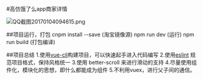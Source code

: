 #高仿饿了么app商家详情

![QQ截图20170104094615.png](http://upload-images.jianshu.io/upload_images/4249223-b3892be740f34fc3.png?imageMogr2/auto-orient/strip%7CimageView2/2/w/1240)


##项目运行，打包
cnpm install --save (淘宝镜像源)
 npm run dev (运行)
  npm run build (打包编译)

##项目总结
1.使用[vue-cli](https://github.com/vuejs/vue-cli)构建项目，可以快速起手进入代码编写
2.使用[eslint](https://github.com/eslint/eslint) 规范项目格式，保持风格统一
3.使用 better-scroll 来进行滑动的支持
4.尽量使用组件化，模块化的思想，即什么都能成为组件
5.不利用vuex，进行父子间的通信。



